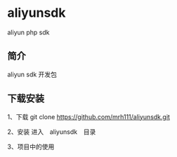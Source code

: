 # aliyunsdk
aliyun php sdk

## 简介
aliyun sdk 开发包

## 下载安装
1、下载
git clone https://github.com/mrh111/aliyunsdk.git

2、安装
进入　aliyunsdk　目录


3、项目中的使用

